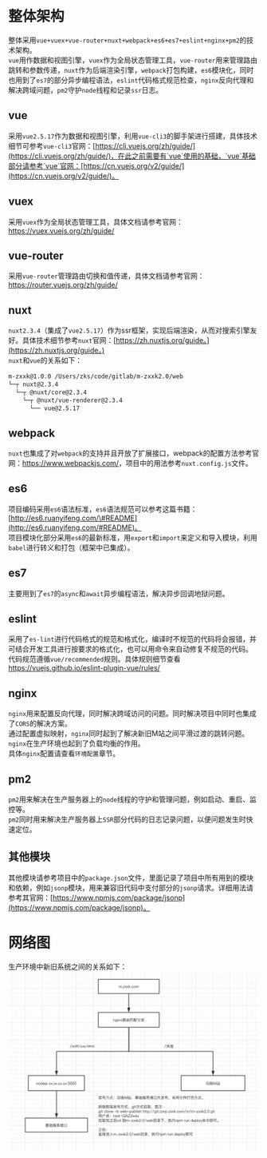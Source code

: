 # 整体架构
整体采用`vue+vuex+vue-router+nuxt+webpack+es6+es7+eslint+nginx+pm2`的技术架构。  
`vue`用作数据和视图引擎，`vuex`作为全局状态管理工具，`vue-router`用来管理路由跳转和参数传递，`nuxt`作为后端渲染引擎，`webpack`打包构建，`es6`模块化，同时也用到了`es7`的部分异步编程语法，`eslint`代码格式规范检查，`nginx`反向代理和解决跨域问题，`pm2`守护`node`线程和记录`ssr`日志。
## vue
采用`vue2.5.17`作为数据和视图引擎，利用`vue-cli3`的脚手架进行搭建，具体技术细节可参考`vue-cli3`官网：[https://cli.vuejs.org/zh/guide/](https://cli.vuejs.org/zh/guide/)，在此之前需要有`vue`使用的基础，`vue`基础部分请参考`vue`官网：[https://cn.vuejs.org/v2/guide/](https://cn.vuejs.org/v2/guide/)。 
## vuex
采用`vuex`作为全局状态管理工具，具体文档请参考官网：<https://vuex.vuejs.org/zh/guide/> 
## vue-router
采用`vue-router`管理路由切换和值传递，具体文档请参考官网：<https://router.vuejs.org/zh/guide/>
## nuxt
`nuxt2.3.4`（集成了`vue2.5.17`）作为ssr框架，实现后端渲染，从而对搜索引擎友好。具体技术细节参考`nuxt`官网：[https://zh.nuxtjs.org/guide。](https://zh.nuxtjs.org/guide。)  
`nuxt`和`vue`的关系如下：  
``` 
m-zxxk@1.0.0 /Users/zks/code/gitlab/m-zxxk2.0/web  
└─┬ nuxt@2.3.4  
  └─┬ @nuxt/core@2.3.4  
    └─┬ @nuxt/vue-renderer@2.3.4  
      └── vue@2.5.17
```
## webpack
`nuxt`也集成了对`webpack`的支持并且开放了扩展接口，webpack的配置方法参考官网：<https://www.webpackjs.com/>，项目中的用法参考`nuxt.config.js`文件。
## es6
项目编码采用`es6`语法标准，`es6`语法规范可以参考这篇书籍：[http://es6.ruanyifeng.com/\#README](http://es6.ruanyifeng.com/#README)。  
项目模块化部分采用`es6`的最新标准，用`export`和`import`来定义和导入模块，利用`babel`进行转义和打包（框架中已集成）。
## es7
主要用到了`es7`的`async`和`await`异步编程语法，解决异步回调地狱问题。
## eslint
采用了`es-lint`进行代码格式的规范和格式化，编译时不规范的代码将会报错，并可结合开发工具进行按要求的格式化，也可以用命令来自动修复不规范的代码。  
代码规范遵循`vue/recommended`规则。具体规则细节查看<https://vuejs.github.io/eslint-plugin-vue/rules/>  
## nginx
`nginx`用来配置反向代理，同时解决跨域访问的问题。同时解决项目中同时也集成了`CORS`的解决方案。  
通过配置虚拟映射，`nginx`同时起到了解决新旧M站之间平滑过渡的跳转问题。
`nginx`在生产环境也起到了负载均衡的作用。  
具体`nginx`配置请查看`环境配置`章节。
## pm2
`pm2`用来解决在生产服务器上的`node`线程的守护和管理问题，例如启动、重启、监控等。  
`pm2`同时用来解决生产服务器上`SSR`部分代码的日志记录问题，以便问题发生时快速定位。
## 其他模块
其他模块请参考项目中的`package.json`文件，里面记录了项目中所有用到的模块和依赖，例如`jsonp`模块，用来兼容旧代码中支付部分的`jsonp`请求。详细用法请参考其官网：[https://www.npmjs.com/package/jsonp](https://www.npmjs.com/package/jsonp)。

# 网络图
生产环境中新旧系统之间的关系如下：  
![](../.gitbook/assets/m-zxxk2.0-network.jpg) 

